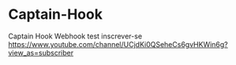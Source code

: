 # Captain-Hook
Captain Hook
Webhook test
inscrever-se https://www.youtube.com/channel/UCjdKi0QSeheCs6gvHKWin6g?view_as=subscriber
